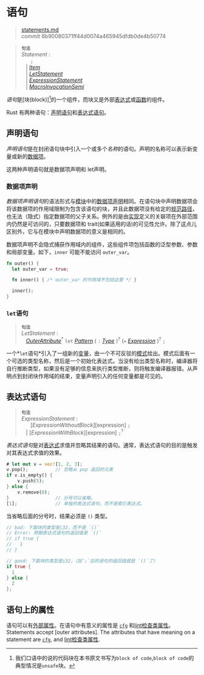 # 语句

>[statements.md](https://github.com/rust-lang/reference/blob/master/src/statements.md)\
>commit 6b90080371ff44d0074a465945dfdb0de4b50774

> **<sup>句法</sup>**\
> _Statement_ :\
> &nbsp;&nbsp; &nbsp;&nbsp; `;`\
> &nbsp;&nbsp; | [_Item_]\
> &nbsp;&nbsp; | [_LetStatement_]\
> &nbsp;&nbsp; | [_ExpressionStatement_]\
> &nbsp;&nbsp; | [_MacroInvocationSemi_]

*语句*是[块(block)][^译者注]的一个组件，而块又是外部[表达式]或[函数]的组件。

Rust 有两种语句：[声明语句](#声明语句)和[表达式语句](#表达式语句)。

## 声明语句

*声明语句*是在封闭语句块中引入一个或多个*名称*的语句。声明的名称可以表示新变量或新的[数据项]。

这两种声明语句就是数据项声明和 let声明。

### 数据项声明

*数据项声明语句*的语法形式与[模块]中的[数据项声明][数据项]相同。在语句块中声明数据项会将该数据项的作用域限制为包含该语句的块，并且此数据项没有给定的[规范路径]，也无法（隐式）指定数据项的父子关系。例外的是由[实现]定义的关联项在外部范围内仍然是可访问的，只要数据项和 trait(如果适用的话)的可见性允许。除了这点儿区别外，它与在模块中声明数据项的意义是相同的。

数据项声明不会隐式捕获作用域内的组件，这些组件项包括函数的泛型参数、参数和局部变量。如下，`inner` 可能不能访问 `outer_var`。
<!-- There is no implicit capture of the containing function's generic parameters, parameters, and local variables. For example, `inner` may not access `outer_var`.TobeModify,这里为明确语义补充进来的“组件”可能不合适，回头可能会修改 -->

```rust
fn outer() {
  let outer_var = true;

  fn inner() { /* outer_var 的作用域不包括这里 */ }

  inner();
}
```

### `let`语句

> **<sup>句法</sup>**\
> _LetStatement_ :\
> &nbsp;&nbsp; [_OuterAttribute_]<sup>\*</sup> `let` [_Pattern_]
>     ( `:` [_Type_] )<sup>?</sup> (`=` [_Expression_] )<sup>?</sup> `;`

一个*`let`语句*引入了一组新的[变量]，由一个不可反驳的[模式]给出。模式后面有一个可选的类型名称，然后是一个初始化表达式。当没有给出类型名称时，编译器将自行推断类型，如果没有足够的信息来执行类型推断，则将触发编译器报错。从声明点到封闭块作用域的结束，变量声明引入的任何变量都是可见的。

## 表达式语句

> **<sup>句法</sup>**\
> _ExpressionStatement_ :\
> &nbsp;&nbsp; &nbsp;&nbsp; [_ExpressionWithoutBlock_][expression] `;`\
> &nbsp;&nbsp; | [_ExpressionWithBlock_][expression] `;`<sup>?</sup>

*表达式语句*是对[表达式]求值并忽略其结果的语句。通常，表达式语句的目的是触发对其表达式求值的效果。

```rust
# let mut v = vec![1, 2, 3];
v.pop();          // 忽略从 pop 返回的元素
if v.is_empty() {
    v.push(5);
} else {
    v.remove(0);
}                 // 分号可以省略。
[1];              // 单独的表达式语句，而不是索引表达式。
```

当省略后面的分号时，结果必须是 `()` 类型。

```rust
// bad: 下面块的类型是i32，而不是 `()` 
// Error: 预期表达式语句的返回值是 `()` 
// if true {
//   1
// }

// good: 下面块的类型是i32，（加`;`后的语句的返回值就是 `()`了）
if true {
  1
} else {
  2
};
```

## 语句上的属性

语句可以有[外部属性]。在语句中有意义的属性是 [`cfg`] 和[lint检查类属性]。
Statements accept [outer attributes]. The attributes that have meaning on a statement are [`cfg`], and [lint检查类属性].

[^译者注]:我们口语中的说的代码块在本书原文书写为`block of code`,`block of code`的典型情况是`unsafe`块。

[块(block)]: expressions/block-expr.md
[表达式]: expressions.md
[函数]: items/functions.md
[数据项]: items.md
[模块]: items/modules.md
[规范路径]: paths.md#规范路径
[实现]: items/implementations.md
[变量]: variables.md
[外部属性]: attributes.md
[`cfg`]: conditional-compilation.md
[lint检查类属性]: attributes/diagnostics.md#lint检查类属性
[模式]: patterns.md
[_ExpressionStatement_]: #表达式语句
[_Expression_]: expressions.md
[_Item_]: items.md
[_LetStatement_]: #let-statements
[_MacroInvocationSemi_]: macros.md#宏调用
[_OuterAttribute_]: attributes.md
[_Pattern_]: patterns.md
[_Type_]: types.md
